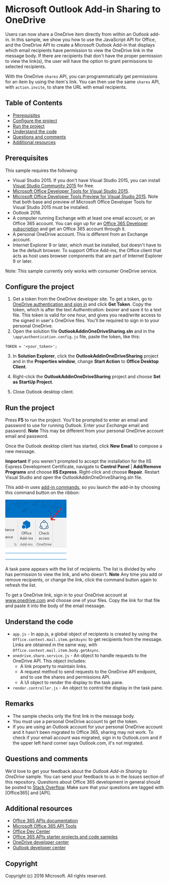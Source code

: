 # Microsoft Outlook Add-in Sharing to OneDrive

Users can now share a OneDrive item directly from within an Outlook add-in.
In this sample, we show you how to use the JavaScript API for Office, and the OneDrive API to create a Microsoft Outlook Add-in that displays which email recipients have permission to view the OneDrive link in the message body.
If there are recipients that don't have the proper permission to view the link(s), the user will have the option to grant permissions to selected recipients.

With the OneDrive `shares` API, you can programmatically get permissions for an item by using the item's link. You can then use the same `shares` API, with `action.invite`, to share the URL with email recipients.


## Table of Contents

* [Prerequisites](#prerequisites)
* [Configure the project](#configure-the-project)
* [Run the project](#run-the-project)
* [Understand the code](#understand-the-code)
* [Questions and comments](#questions-and-comments)
* [Additional resources](#additional-resources)

## Prerequisites

This sample requires the following:

* Visual Studio 2015. If you don't have Visual Studio 2015, you can install [Visual Studio Community 2015](http://aka.ms/vscommunity2015) for free. 
* [Microsoft Office Developer Tools for Visual Studio 2015](http://aka.ms/officedevtoolsforvs2015).
* [Microsoft Office Developer Tools Preview for Visual Studio 2015](http://www.microsoft.com/en-us/download/details.aspx?id=49972). Note that both base and preview of Microsoft Office Developer Tools for Visual Studio 2015 must be installed.
* Outlook 2016.
* A computer running Exchange with at least one email account, or an Office 365 account. You can sign up for an [Office 365 Developer subscription](http://aka.ms/ro9c62) and get an Office 365 account through it.
* A personal OneDrive account. This is different from an Exchange account.
* Internet Explorer 9 or later, which must be installed, but doesn't have to be the default browser. To support Office Add-ins, the Office client that acts as host uses browser components that are part of Internet Explorer 9 or later.

Note: This sample currently only works with consumer OneDrive service. 

## Configure the project

1. Get a token from the OneDrive developer site. To get a token, go to [OneDrive authentication and sign in](https://dev.onedrive.com/auth/msa_oauth.htm) and click **Get Token**. Copy the token, which is after the text _Authentication: bearer_ and save it to a text file. This token is valid for one hour, and gives you read/write access to the signed in user's OneDrive files. You'll be required to sign in to your personal OneDrive.
2. Open the solution file **OutlookAddinOneDriveSharing.sln** and in the `\app\authentication.config.js` file, paste the token, like this:
```
TOKEN = '<your_token>';
```
3. In **Solution Explorer**, click the **OutlookAddinOneDriveSharing** project and in the **Properties window**, change **Start Action** to **Office Desktop Client**.

4. Right-click the **OutlookAddinOneDriveSharing** project and choose **Set as StartUp Project**.
5. Close Outlook desktop client.

## Run the project

Press **F5** to run the project. You'll be prompted to enter an email and password to use for running Outlook. Enter your _Exchange_ email and password. **Note** This may be different from your personal OneDrive account email and password. 

Once the Outlook desktop client has started, click **New Email** to compose a new message.

**Important** If you weren't prompted to accept the installation for the IIS Express Development Certificate, navigate to **Control Panel** | **Add/Remove Programs** and choose **IIS Express**. Right-click and choose **Repair**. Restart Visual Studio and open the OutlookAddinOneDriveSharing.sln file.

This add-in uses [add-in commands](https://msdn.microsoft.com/EN-US/library/office/mt267547.aspx), so you launch the add-in by choosing this command button on the ribbon:

![](/readme-images/commandbutton.PNG)

A task pane appears with the list of recipients. The list is divided by who has permission to view the link, and who doesn't. 
**Note** Any time you add or remove recipients, or change the link, click the command button again to refresh the list. 

To get a OneDrive link, sign in to your OneDrive account at www.onedrive.com and choose one of your files. Copy the link for that file and paste it into the body of the email message.

## Understand the code

* `app.js` - In app.js, a global object of recipients is created by using the `Office.context.mail.item.getAsync` to get recipients from the message. Links are obtained in the same way, with `Office.context.mail.item.body.getAsync`.
* `onedrive.share.service.js` - An object to handle requests to the OneDrive API. This object includes:
    - A link property to maintain links.
    - A request method to send requests to the OneDrive API endpoint, and to use the shares and permissions API.
    - A UI object to render the display to the task pane.
* `render.controller.js` - An object to control the display in the task pane. 

## Remarks

* The sample checks only the first link in the message body.
* You must use a personal OneDrive account to get the token.
* If you are using an Outlook account for your personal OneDrive account and it hasn't been migrated to Office 365, sharing may not work. To check if your email account was migrated, sign in to Outlook.com and if the upper left hand corner says Outlook.com, it's not migrated.

## Questions and comments

We'd love to get your feedback about the *Outlook Add-in Sharing to OneDrive* sample. You can send your feedback to us in the *Issues* section of this repository. 
Questions about Office 365 development in general should be posted to [Stack Overflow](http://stackoverflow.com/questions/tagged/Office365+API). Make sure that your questions are tagged with [Office365] and [API].

## Additional resources

* [Office 365 APIs documentation](http://msdn.microsoft.com/office/office365/howto/platform-development-overview)
* [Microsoft Office 365 API Tools](https://visualstudiogallery.msdn.microsoft.com/a15b85e6-69a7-4fdf-adda-a38066bb5155)
* [Office Dev Center](http://dev.office.com/)
* [Office 365 APIs starter projects and code samples](http://msdn.microsoft.com/en-us/office/office365/howto/starter-projects-and-code-samples)
* [OneDrive developer center](http://dev.onedrive.com)
* [Outlook developer center](http://dev.outlook.com)

## Copyright
Copyright (c) 2016 Microsoft. All rights reserved.

